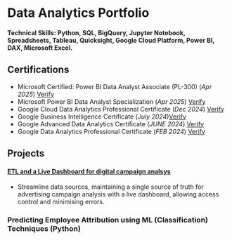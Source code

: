  # Data Analytics Portfolio

#### Technical Skills: Python, SQL, BigQuery, Jupyter Notebook, Spreadsheets, Tableau, Quicksight, Google Cloud Platform, Power BI, DAX, Microsoft Excel.

## Certifications
- Microsoft Certified: Power BI Data Analyst Associate (PL-300) (_Apr 2025_) [Verify](https://learn.microsoft.com/api/credentials/share/en-in/SatyarthJaiswal-3910/606A5468779FA8D7?sharingId=E6A9BE87CB51B906)
- Microsoft Power BI Data Analyst Specialization (_Apr 2025_) [Verify](https://www.coursera.org/account/accomplishments/specialization/certificate/DGZJWCOX2999)
- Google Cloud Data Analytics Professional Certificate (_Dec 2024_) [Verify](https://www.credly.com/badges/78a94e15-d83a-4fce-97b2-a218d9abfdc0/public_url)
- Google Business Intelligence Certificate (_July 2024_)[Verify](https://www.credly.com/badges/4c325273-397d-454e-a68d-b71288cf451a/public_url)
- Google Advanced Data Analytics Certificate (_JUNE 2024_) [Verify](https://www.credly.com/go/ap4cC9Cc)
- Google Data Analytics Professional Certificate (_FEB 2024_) [Verify](https://www.credly.com/go/fBAcULUW)



## Projects
#### [ETL and a Live Dashboard for digital campaign analsys](https://satyjais.github.io/DigitalAdvertising_Pipeline_ETL)
- Streamline data sources, maintaining a single source of truth for advertising campaign analysis with a live dashboard, allowing access control and minimising errors.
### Predicting Employee Attribution using ML (Classification) Techniques (Python)
